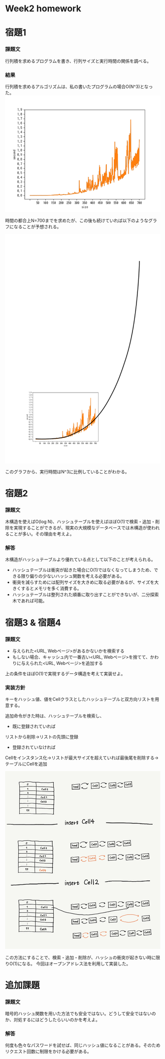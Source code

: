 # Week2 homework

# 宿題1
### 課題文
行列積を求めるプログラムを書き、行列サイズと実行時間の関係を調べる。

### 結果
行列積を求めるアルゴリズムは、私の書いたプログラムの場合O(N^3)となった。
![行列積の実行時間のグラフ](./image/graph.png)

時間の都合上N=700までを求めたが、この後も続けていれば以下のようなグラフになることが予想される。

![行列積の実行時間のグラフ２](./image/graph2.PNG)

このグラフから、実行時間はN^3に比例していることがわかる。

# 宿題2
### 課題文
木構造を使えばO(log N)、ハッシュテーブルを使えばほぼO(1)で検索・追加・削除を実現することができるが、現実の大規模なデータベースでは木構造が使われることが多い。その理由を考えよ。
### 解答
木構造がハッシュテーブルより優れている点として以下のことが考えられる。

- ハッシュテーブルは衝突が起きた場合にO(1)ではなくなってしまうため、できる限り偏りの少ないハッシュ関数を考える必要がある。
- 衝突を減らすためには配列サイズを大きめに取る必要があるが、サイズを大きくするとメモリを多く消費する。
- ハッシュテーブルは整列された順番に取り出すことができないが、二分探索木であれば可能。


# 宿題3 & 宿題4　
### 課題文
- 与えられた<URL, Webページ>があるかないかを検索する
- もしない場合、キャッシュ内で一番古い<URL, Webページ>を捨てて、かわりに与えられた<URL, Webページ>を追加する

上の条件をほぼO(1)で実現するデータ構造を考えて実装せよ。

### 実装方針
キーをハッシュ値、値をCellクラスとしたハッシュテーブルと双方向リストを用意する。

追加命令がきた時は、ハッシュテーブルを検索し、

- 既に登録されていれば

リストから削除→リストの先頭に登録
- 登録されていなければ

Cellをインスタンス化→リストが最大サイズを超えていれば最後尾を削除する→テーブルにCellを追加

![イメージ図](./image/cache.jpg)

この方法にすることで、検索・追加・削除が、ハッシュの衝突が起きない時に限りO(1)になる。
今回はオープンアドレス法を利用して実装した。

# 追加課題
### 課題文
暗号的ハッシュ関数を用いた方法でも安全ではない。どうして安全ではないのか、対処するにはどうしたらいいのかを考えよ。
### 解答
何度も色々なパスワードを試せば、同じハッシュ値になることがある。そのためリクエスト回数に制限をかける必要がある。
